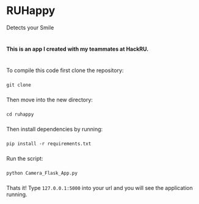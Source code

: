# RUHappy
Detects your Smile

#
**This is an app I created with my teammates at HackRU.**
#

###
To compile this code first clone the repository:
###

```
git clone
```

###
Then move into the new directory:
###

```
cd ruhappy
```


###
Then install dependencies by running:
###

```
pip install -r requirements.txt
```

###
Run the script:
###

```
python Camera_Flask_App.py
```

###
Thats it! Type ```127.0.0.1:5000``` into your url and you will see the application running.
###
